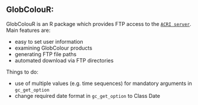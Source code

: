 ## GlobColouR:
GlobColouR is an R package which provides FTP access to the [`ACRI server`](http://hermes.acri.fr). Main features are:

- easy to set user information
- examining GlobColour products
- generating FTP file paths
- automated download via FTP directories
  
Things to do:

- use of multiple values (e.g. time sequences) for mandatory arguments in `gc_get_option`
- change required date format in `gc_get_option` to Class Date

